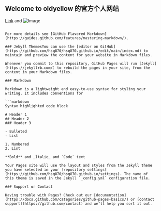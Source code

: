 ## Welcome to oldyellow 的官方个人网站



[Link](url) and ![Image](src)
```

For more details see [GitHub Flavored Markdown](https://guides.github.com/features/mastering-markdown/).

### Jekyll ThemesYou can use the [editor on GitHub](https://github.com/hsq870/hsq870.github.io/edit/main/index.md) to maintain and preview the content for your website in Markdown files.

Whenever you commit to this repository, GitHub Pages will run [Jekyll](https://jekyllrb.com/) to rebuild the pages in your site, from the content in your Markdown files.

### Markdown

Markdown is a lightweight and easy-to-use syntax for styling your writing. It includes conventions for

```markdown
Syntax highlighted code block

# Header 1
## Header 2
### Header 3

- Bulleted
- List

1. Numbered
2. List

**Bold** and _Italic_ and `Code` text

Your Pages site will use the layout and styles from the Jekyll theme you have selected in your [repository settings](https://github.com/hsq870/hsq870.github.io/settings). The name of this theme is saved in the Jekyll `_config.yml` configuration file.

### Support or Contact

Having trouble with Pages? Check out our [documentation](https://docs.github.com/categories/github-pages-basics/) or [contact support](https://github.com/contact) and we’ll help you sort it out.
